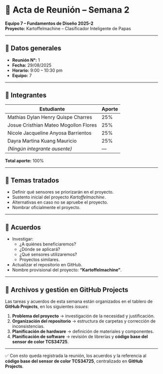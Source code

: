 # 📝 Acta de Reunión – Semana 2  
**Equipo 7 – Fundamentos de Diseño 2025-2**  
**Proyecto:** Kartoffelmachine – Clasificador Inteligente de Papas  

---

## 📅 Datos generales
- **Reunión N°:** 1  
- **Fecha:** 29/08/2025  
- **Horario:** 9:00 – 10:30 pm  
- **Equipo:** 7  

---

## 👥 Integrantes
| Estudiante | Aporte |
|------------|--------|
| Mathias Dylan Henry Quispe Charres | 25% |
| Josue Cristhian Mateo Mogollon Flores | 25% |
| Nicole Jacqueline Anyosa Barrientos | 25% |
| Dayra Martina Kuang Mauricio | 25% |
| *(Ningún integrante ausente)* | — |

**Total aporte:** 100%  

---

## 📌 Temas tratados
- Definir qué sensores se priorizarán en el proyecto.  
- Sustento inicial del proyecto *Kartoffelmachine*.  
- Alternativas en caso no se apruebe el proyecto.  
- Nombrar oficialmente el proyecto.  

---

## 🤝 Acuerdos
- Investigar:  
  - ¿A quiénes beneficiaremos?  
  - ¿Dónde se aplicará?  
  - ¿Qué sensores utilizaremos?  
  - Proyectos similares.  
- Actualizar el repositorio en GitHub.  
- Nombre provisional del proyecto: **“Kartoffelmachine”**.  

---

## 📂 Archivos y gestión en GitHub Projects
Las tareas y acuerdos de esta semana están organizados en el tablero de **GitHub Projects**, en los siguientes *issues*:  

1. **Problema del proyecto** → investigación de la necesidad y justificación.  
2. **Organización del repositorio** → estructura de carpetas y corrección de inconsistencias.  
3. **Planificación de hardware** → definición de materiales y componentes.  
4. **Planificación de software** → revisión de librerías y **código base del sensor de color TCS34725**.  

---

✅ Con esto queda registrada la reunión, los acuerdos y la referencia al **código base del sensor de color TCS34725**, centralizado en **GitHub Projects**.  

